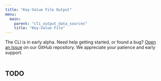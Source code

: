 ```yaml
---
title: "Key-Value File Output"
menu:
  main:
    parent: "cli_output_data_sources"
    title: "Key-Value File"
---
```


<div class="bp3-callout">The CLI is in early alpha. Need help getting started, or found a bug? <a href="https://github.com/telemetryjet/telemetryjet-cli/issues/new">Open an Issue</a> on our GitHub repository. We appreciate your patience and early support.
</div>
<br />

## TODO